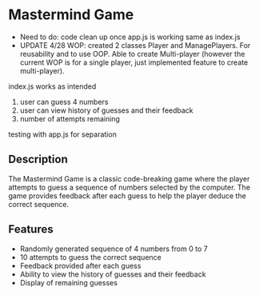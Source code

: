 # Mastermind Game

- Need to do: code clean up once app.js is working same as index.js
- UPDATE 4/28 WOP: created 2 classes Player and ManagePlayers. For reusability and to use OOP. Able to create Multi-player (however the current WOP is for a single player, just implemented feature to create multi-player).

index.js works as intended

1. user can guess 4 numbers
2. user can view history of guesses and their feedback
3. number of attempts remaining

testing with app.js for separation

## Description

The Mastermind Game is a classic code-breaking game where the player attempts to guess a sequence of numbers selected by the computer. The game provides feedback after each guess to help the player deduce the correct sequence.

## Features

- Randomly generated sequence of 4 numbers from 0 to 7
- 10 attempts to guess the correct sequence
- Feedback provided after each guess
- Ability to view the history of guesses and their feedback
- Display of remaining guesses
